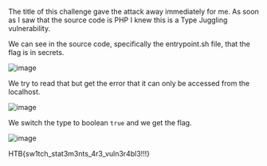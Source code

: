 The title of this challenge gave the attack away immediately for me. As soon as I saw that the source code is PHP I knew this is a Type Juggling vulnerability.

We can see in the source code, specifically the entrypoint.sh file, that the flag is in secrets. 

![image](https://user-images.githubusercontent.com/80063008/198254556-ec45546c-61f1-4ba8-b074-9a8d7d637a8c.png)

We try to read that but get the error that it can only be accessed from the localhost.

![image](https://user-images.githubusercontent.com/80063008/198254660-b7e73e6c-304d-4ff6-9dee-9db71b16a8a7.png)

We switch the type to boolean `true` and we get the flag.

![image](https://user-images.githubusercontent.com/80063008/198254713-c0197a98-bd59-4045-83e7-8419ce52c3ae.png)

HTB{sw1tch_stat3m3nts_4r3_vuln3r4bl3!!!}
